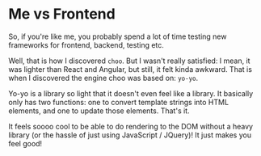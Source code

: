 # Me vs Frontend

So, if you're like me, you probably spend a lot of time testing new frameworks for frontend, backend, testing etc.

Well, that is how I discovered `choo`. But I wasn't really satisfied: I mean, it was lighter than React and Angular, but still, it felt kinda awkward. That is when I discovered the engine choo was based on: `yo-yo`.

Yo-yo is a library so light that it doesn't even feel like a library. It basically only has two functions: one to convert template strings into HTML elements, and one to update those elements. That's it.

It feels soooo cool to be able to do rendering to the DOM without a heavy library (or the hassle of just using JavaScript / JQuery)! It just makes you feel good!